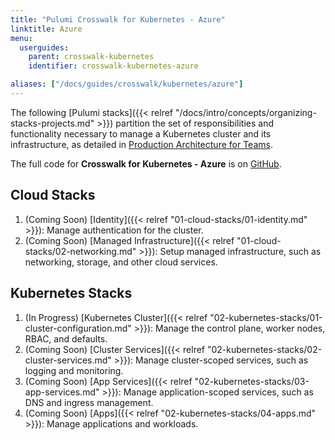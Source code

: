 ```yaml
---
title: "Pulumi Crosswalk for Kubernetes - Azure"
linktitle: Azure
menu:
  userguides:
    parent: crosswalk-kubernetes
    identifier: crosswalk-kubernetes-azure

aliases: ["/docs/guides/crosswalk/kubernetes/azure"]
---
```


The following [Pulumi stacks]({{< relref
"/docs/intro/concepts/organizing-stacks-projects.md" >}}) partition the set of
responsibilities and functionality necessary to manage a Kubernetes cluster and
its infrastructure, as detailed in [Production Architecture for Teams][prod-arch-for-teams].

The full code for **Crosswalk for Kubernetes - Azure** is on [GitHub][gh-repo].

## Cloud Stacks

  1. (Coming Soon) [Identity]({{< relref "01-cloud-stacks/01-identity.md" >}}): Manage authentication for the cluster.
  1. (Coming Soon) [Managed Infrastructure]({{< relref "01-cloud-stacks/02-networking.md" >}}): Setup managed infrastructure, such as networking, storage, and other cloud services.

## Kubernetes Stacks
  1. (In Progress) [Kubernetes Cluster]({{< relref "02-kubernetes-stacks/01-cluster-configuration.md" >}}): Manage the control plane, worker nodes, RBAC, and defaults.
  1. (Coming Soon) [Cluster Services]({{< relref "02-kubernetes-stacks/02-cluster-services.md" >}}): Manage cluster-scoped services, such as logging and monitoring.
  1. (Coming Soon) [App Services]({{< relref "02-kubernetes-stacks/03-app-services.md" >}}): Manage application-scoped services, such as DNS and ingress management. 
  1. (Coming Soon) [Apps]({{< relref "02-kubernetes-stacks/04-apps.md" >}}): Manage applications and workloads.  

[gh-repo]: https://github.com/metral/kubernetes-the-prod-way/tree/metral/crosswalk/azure
[prod-arch-for-teams]: /docs/guides/crosswalk/kubernetes/introduction/01-architecture/
